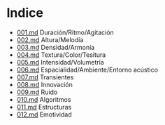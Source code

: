 # Indice

* [001.md](100.md) Duración/Ritmo/Agitación
* [002.md](200.md) Altura/Melodía
* [003.md](300.md) Densidad/Armonía
* [004.md](400.md) Textura/Color/Tesitura
* [005.md](500.md) Intensidad/Volumetría
* [006.md](600.md) Espacialidad/Ambiente/Entorno acústico
* [007.md](700.md) Transientes
* [008.md](800.md) Innovación
* [009.md](900.md) Ruido
* [010.md](1000.md) Algoritmos
* [011.md](1100.md) Estructuras
* [012.md](1200.md) Emotividad
